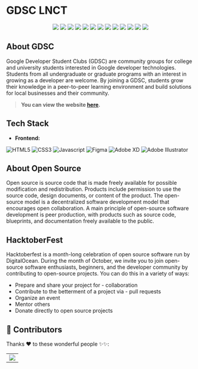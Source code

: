# GDSC LNCT 
<div align="center"> 

<a href="https://github.com/dsclnct/Hacktoberfest-DSC-Website"><img src="https://badges.frapsoft.com/os/v1/open-source.svg?v=103"></a>
<a href="https://github.com/dsclnct/Hacktoberfest-DSC-Website"><img src="https://img.shields.io/badge/Built%20by-developers%20%3C%2F%3E-0059b3"></a>
<a href="https://github.com/dsclnct/Hacktoberfest-DSC-Website"><img src="https://img.shields.io/badge/PR's%3F-Welcomed-yellow.svg?v=103"></a>
<a href="https://github.com/dsclnct/Hacktoberfest-DSC-Website/blob/main/LICENSE"><img src="https://img.shields.io/badge/license-MIT-brightgreen.svg?v=103"></a>
<a href="https://discord.gg/KUWxHpZG8d"><img src="https://img.shields.io/badge/Discord-7289DA?style=flat&logo=discord&logoColor=white"></a> 
<a href="https://github.com/dsclnct/Hacktoberfest-DSC-Website/watchers"><img src="https://img.shields.io/github/watchers/dsclnct/Hacktoberfest-DSC-Website?style=flat"></a>
<a href="https://github.com/dsclnct/Hacktoberfest-DSC-Website/graphs/contributors"><img src="https://img.shields.io/github/contributors/dsclnct/Hacktoberfest-DSC-Website?color=brightgreen"></a>
<a href="https://github.com/dsclnct/Hacktoberfest-DSC-Website/stargazers"><img src="https://img.shields.io/github/stars/dsclnct/Hacktoberfest-DSC-Website?color=0059b3"></a>
<a href="https://github.com/dsclnct/Hacktoberfest-DSC-Website/network/members"><img src="https://img.shields.io/github/forks/dsclnct/Hacktoberfest-DSC-Website?color=yellow"></a>
<a href="https://github.com/dsclnct/Hacktoberfest-DSC-Website/issues"><img src="https://img.shields.io/github/issues/dsclnct/Hacktoberfest-DSC-Website?color=0059b3"></a>
<a href="https://github.com/dsclnct/Hacktoberfest-DSC-Website/issues?q=is%3Aissue+is%3Aclosed"><img src="https://img.shields.io/github/issues-closed-raw/dsclnct/Hacktoberfest-DSC-Website?color=yellow"></a>
<a href="https://github.com/dsclnct/Hacktoberfest-DSC-Website/pulls"><img src="https://img.shields.io/github/issues-pr/dsclnct/Hacktoberfest-DSC-Website?color=brightgreen"></a>
<a href="https://github.com/dsclnct/Hacktoberfest-DSC-Website/pulls?q=is%3Apr+is%3Aclosed"><img src="https://img.shields.io/github/issues-pr-closed-raw/dsclnct/Hacktoberfest-DSC-Website?color=0059b3"></a> 
</div>

## About GDSC
Google Developer Student Clubs (GDSC) are community groups for college and university students interested in Google developer technologies. Students from all undergraduate or graduate programs with an interest in growing as a developer are welcome. By joining a GDSC, students grow their knowledge in a peer-to-peer learning environment and build solutions for local businesses and their community.

> **You can view the website  [here](https://www.gdsclnct.xyz/).**

## Tech Stack
- **Frontend:**  
<img alt="HTML5" src="https://img.shields.io/badge/html5%20-%23E34F26.svg?&style=for-the-badge&logo=html5&logoColor=white"/> 
<img alt="CSS3" src="https://img.shields.io/badge/css3%20-%231572B6.svg?&style=for-the-badge&logo=css3&logoColor=white"/> 
<img alt="Javascript" src="https://img.shields.io/badge/javascript%20-%231572B6.svg?&style=for-the-badge&logo=javascript&textColor=white&labelColor=white&color=yellow"/> 
<img alt="Figma" src="https://img.shields.io/badge/figma%20-%23F24E1E.svg?&style=for-the-badge&logo=figma&logoColor=white"/> 
<img alt="Adobe XD" src="https://img.shields.io/badge/adobe%20xd%20-%23FF26BE.svg?&style=for-the-badge&logo=adobe%20xd&logoColor=white"/> 
<img alt="Adobe Illustrator" src="https://img.shields.io/badge/adobe%20illustrator%20-%23FF9A00.svg?&style=for-the-badge&logo=adobe%20illustrator&logoColor=white"/> 

## About Open Source
Open source is source code that is made freely available for possible modification and redistribution. Products include permission to use the source code, design documents, or content of the product. The open-source model is a decentralized software development model that encourages open collaboration. A main principle of open-source software development is peer production, with products such as source code, blueprints, and documentation freely available to the public.

## HacktoberFest

Hacktoberfest is a month-long celebration of open source software run by DigitalOcean. During the month of October, we invite you to join open-source software enthusiasts, beginners, and the developer community by contributing to open-source projects. You can do this in a variety of ways:

- Prepare and share your project for - collaboration
- Contribute to the betterment of a project via - pull requests
- Organize an event
- Mentor others
- Donate directly to open source projects

## 🌟 Contributors 

Thanks ❤ to these wonderful people ✨✨:

<table>
	<tr>
		<td>
			<a href="https://github.com/dsclnct/Hacktoberfest-DSC-Website/graphs/contributors">
  				<img src="https://contrib.rocks/image?repo=dsclnct/Hacktoberfest-DSC-Website" />
			</a>
		</td>
	</tr>
</table>
